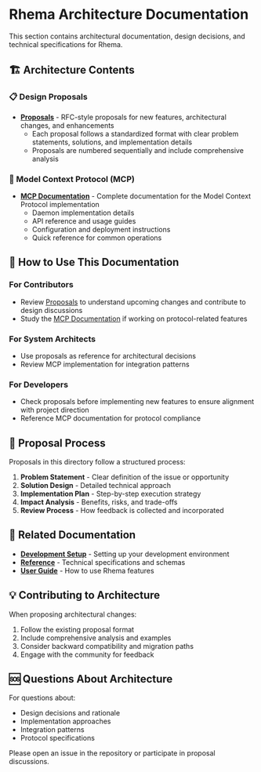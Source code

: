 # Rhema Architecture Documentation

This section contains architectural documentation, design decisions, and technical specifications for Rhema.

## 🏗️ Architecture Contents

### 📋 Design Proposals
- **[Proposals](./proposals/)** - RFC-style proposals for new features, architectural changes, and enhancements
  - Each proposal follows a standardized format with clear problem statements, solutions, and implementation details
  - Proposals are numbered sequentially and include comprehensive analysis

### 🔌 Model Context Protocol (MCP)
- **[MCP Documentation](./mcp/)** - Complete documentation for the Model Context Protocol implementation
  - Daemon implementation details
  - API reference and usage guides
  - Configuration and deployment instructions
  - Quick reference for common operations

## 🎯 How to Use This Documentation

### For Contributors
- Review [Proposals](./proposals/) to understand upcoming changes and contribute to design discussions
- Study the [MCP Documentation](./mcp/) if working on protocol-related features

### For System Architects
- Use proposals as reference for architectural decisions
- Review MCP implementation for integration patterns

### For Developers
- Check proposals before implementing new features to ensure alignment with project direction
- Reference MCP documentation for protocol compliance

## 📝 Proposal Process

Proposals in this directory follow a structured process:
1. **Problem Statement** - Clear definition of the issue or opportunity
2. **Solution Design** - Detailed technical approach
3. **Implementation Plan** - Step-by-step execution strategy
4. **Impact Analysis** - Benefits, risks, and trade-offs
5. **Review Process** - How feedback is collected and incorporated

## 🔗 Related Documentation

- **[Development Setup](../development-setup/)** - Setting up your development environment
- **[Reference](../reference/)** - Technical specifications and schemas
- **[User Guide](../user-guide/)** - How to use Rhema features

## 💡 Contributing to Architecture

When proposing architectural changes:
1. Follow the existing proposal format
2. Include comprehensive analysis and examples
3. Consider backward compatibility and migration paths
4. Engage with the community for feedback

## 🆘 Questions About Architecture

For questions about:
- Design decisions and rationale
- Implementation approaches
- Integration patterns
- Protocol specifications

Please open an issue in the repository or participate in proposal discussions. 
